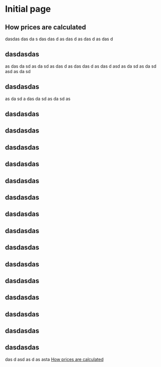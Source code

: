 # Initial page

## How prices are calculated


dasdas
das
da
s
das
das
d
as
das
d
as
das
d
as
das
d
## dasdasdas
as
das
da
sd
as
da
sd
as
das
d
as
das
das
d
as
das
d
asd
as
da
sd
as
da
sd
asd
as
da
sd
## dasdasdas

as
da
sd
a
das
da
sd
as
da
sd
as
## dasdasdas

## dasdasdas

## dasdasdas

## dasdasdas

## dasdasdas

## dasdasdas

## dasdasdas

## dasdasdas

## dasdasdas

## dasdasdas

## dasdasdas

## dasdasdas

## dasdasdas

## dasdasdas

## dasdasdas

das
d
asd
as
d
as
asta [How prices are calculated](#how-prices-are-calculated)

